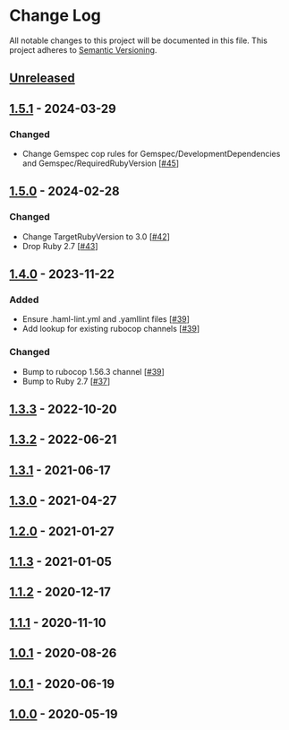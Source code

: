 # Change Log
All notable changes to this project will be documented in this file.
This project adheres to [Semantic Versioning](http://semver.org/).

## [Unreleased]

## [1.5.1] - 2024-03-29
### Changed
- Change Gemspec cop rules for Gemspec/DevelopmentDependencies and Gemspec/RequiredRubyVersion [[#45](https://github.com/ManageIQ/manageiq-style/pull/45)]

## [1.5.0] - 2024-02-28
### Changed
- Change TargetRubyVersion to 3.0 [[#42](https://github.com/ManageIQ/manageiq-style/pull/42)]
- Drop Ruby 2.7 [[#43](https://github.com/ManageIQ/manageiq-style/pull/43)]

## [1.4.0] - 2023-11-22
### Added
- Ensure .haml-lint.yml and .yamllint files [[#39](https://github.com/ManageIQ/manageiq-style/pull/39)]
- Add lookup for existing rubocop channels [[#39](https://github.com/ManageIQ/manageiq-style/pull/39)]

### Changed
- Bump to rubocop 1.56.3 channel [[#39](https://github.com/ManageIQ/manageiq-style/pull/39)]
- Bump to Ruby 2.7 [[#37](https://github.com/ManageIQ/manageiq-style/pull/37)]

## [1.3.3] - 2022-10-20
## [1.3.2] - 2022-06-21
## [1.3.1] - 2021-06-17
## [1.3.0] - 2021-04-27
## [1.2.0] - 2021-01-27
## [1.1.3] - 2021-01-05
## [1.1.2] - 2020-12-17
## [1.1.1] - 2020-11-10
## [1.0.1] - 2020-08-26
## [1.0.1] - 2020-06-19
## [1.0.0] - 2020-05-19

[Unreleased]: https://github.com/ManageIQ/manageiq-style/compare/v1.5.1...HEAD
[1.5.1]: https://github.com/ManageIQ/manageiq-style/compare/v1.5.0...v1.5.1
[1.5.0]: https://github.com/ManageIQ/manageiq-style/compare/v1.4.0...v1.5.0
[1.4.0]: https://github.com/ManageIQ/manageiq-style/compare/v1.3.3...v1.4.0
[1.3.3]: https://github.com/ManageIQ/manageiq-style/compare/v1.3.2...v1.3.3
[1.3.2]: https://github.com/ManageIQ/manageiq-style/compare/v1.3.1...v1.3.2
[1.3.1]: https://github.com/ManageIQ/manageiq-style/compare/v1.3.0...v1.3.1
[1.3.0]: https://github.com/ManageIQ/manageiq-style/compare/v1.2.0...v1.3.0
[1.2.0]: https://github.com/ManageIQ/manageiq-style/compare/v1.1.3...v1.2.0
[1.1.3]: https://github.com/ManageIQ/manageiq-style/compare/v1.1.2...v1.1.3
[1.1.2]: https://github.com/ManageIQ/manageiq-style/compare/v1.1.1...v1.1.2
[1.1.1]: https://github.com/ManageIQ/manageiq-style/compare/v1.0.1...v1.1.1
[1.0.1]: https://github.com/ManageIQ/manageiq-style/compare/v1.0.1...v1.0.1
[1.0.1]: https://github.com/ManageIQ/manageiq-style/compare/v1.0.0...v1.0.1
[1.0.0]: https://github.com/ManageIQ/manageiq-style/tree/v1.0.0
